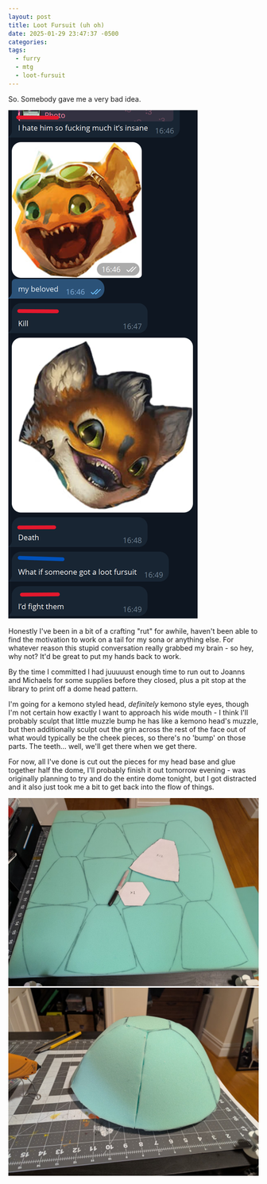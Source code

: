 ```yaml
---
layout: post
title: Loot Fursuit (uh oh)
date: 2025-01-29 23:47:37 -0500
categories: 
tags:
  - furry
  - mtg
  - loot-fursuit
---
```

So. Somebody gave me a very bad idea.

![Screenshot of Telegram conversation where I am inspired to make a Loot fursuit](/assets/images/lootsuit/impetus.png)

Honestly I've been in a bit of a crafting "rut" for awhile, haven't been able to find the motivation to work on a tail for my sona or anything else. For whatever reason this stupid conversation really grabbed my brain - so hey, why not? It'd be great to put my hands back to work. 

By the time I committed I had juuuuust enough time to run out to Joanns and Michaels for some supplies before they closed, plus a pit stop at the library to print off a dome head pattern.

I'm going for a kemono styled head, *definitely* kemono style eyes, though I'm not certain how exactly I want to approach his wide mouth - I think I'll probably sculpt that little muzzle bump he has like a kemono head's muzzle, but then additionally sculpt out the grin across the rest of the face out of what would typically be the cheek pieces, so there's no 'bump' on those parts. The teeth... well, we'll get there when we get there.

For now, all I've done is cut out the pieces for my head base and glue together half the dome, I'll probably finish it out tomorrow evening - was originally planning to try and do the entire dome tonight, but I got distracted and it also just took me a bit to get back into the flow of things.

![Dome head patterned on foam](/assets/images/lootsuit/dome-patterned.jpg)
![Dome head half complete](/assets/images/lootsuit/dome-half.jpg)
